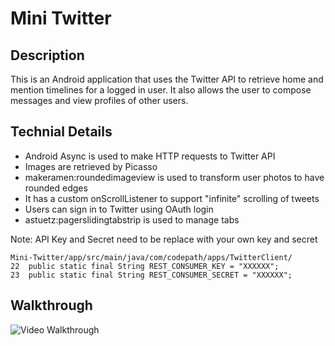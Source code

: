 # Mini Twitter

Description
-----
This is an Android application that uses the Twitter API to retrieve home and mention timelines for a logged in user. It also allows the user to compose messages and view profiles of other users.

Technial Details
-----
- Android Async is used to make HTTP requests to Twitter API
- Images are retrieved by Picasso
- makeramen:roundedimageview is used to transform user photos to have rounded edges
- It has a custom onScrollListener to support "infinite" scrolling of tweets
- Users can sign in to Twitter using OAuth login
- astuetz:pagerslidingtabstrip is used to manage tabs

Note: API Key and Secret need to be replace with your own key and secret
```
Mini-Twitter/app/src/main/java/com/codepath/apps/TwitterClient/
22	public static final String REST_CONSUMER_KEY = "XXXXXX";
23	public static final String REST_CONSUMER_SECRET = "XXXXXX";
```

Walkthrough
---

![Video Walkthrough](twitter.gif)
